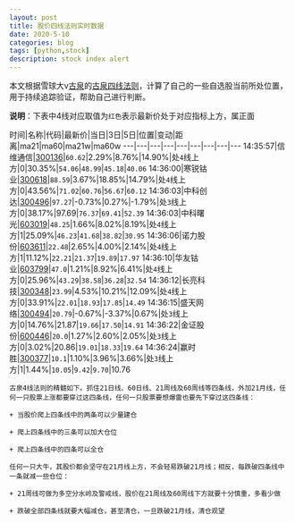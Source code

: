 ```yaml
---
layout: post
title: 股价四线法则实时数据
date: 2020-5-10
categories: blog
tags: [python,stock]
description: stock index alert
---
```



本文根据雪球大v[古泉](https://xueqiu.com/u/7148646888)的[古泉四线法则](https://xueqiu.com/7148646888/130498192)，计算了自己的一些自选股当前所处位置，用于持续追踪验证，帮助自己进行判断。

**说明**：下表中4线对应取值为`红色`表示最新价处于对应指标上方，属正面

时间|名称|代码|最新价|当日|3日|5日|位置|变动|距离|ma21|ma60|ma21w|ma60w
---|---|---|---|---|---|---|---|---
14:35:57|信维通信|[300136](https://xueqiu.com/S/SZ300136)|`60.62`|2.29%|8.76%|14.90%|处`4`线上方|0|30.35%|`54.06`|`48.99`|`45.18`|`40.06`
14:36:00|寒锐钴业|[300618](https://xueqiu.com/S/SZ300618)|`88.59`|3.67%|18.85%|14.79%|处`4`线上方|0|43.56%|`71.02`|`60.76`|`56.67`|`60.12`
14:36:03|中科创达|[300496](https://xueqiu.com/S/SZ300496)|`97.27`|-0.73%|0.27%|-1.79%|处`3`线上方|0|38.17%|97.69|`76.37`|`69.41`|`52.39`
14:36:03|中科曙光|[603019](https://xueqiu.com/S/SH603019)|`48.25`|1.66%|8.02%|8.19%|处`4`线上方|1|25.09%|`46.23`|`41.68`|`38.82`|`30.95`
14:36:06|诺力股份|[603611](https://xueqiu.com/S/SH603611)|`22.48`|2.65%|4.00%|2.14%|处`4`线上方|1|11.12%|`22.21`|`21.37`|`19.89`|`17.97`
14:36:10|华友钴业|[603799](https://xueqiu.com/S/SH603799)|`47.0`|1.21%|8.92%|6.41%|处`4`线上方|0|25.96%|`43.29`|`38.58`|`36.28`|`32.54`
14:36:12|长亮科技|[300348](https://xueqiu.com/S/SZ300348)|`23.99`|4.53%|10.21%|12.09%|处`4`线上方|0|33.91%|`22.01`|`18.93`|`17.85`|`14.49`
14:36:15|盛天网络|[300494](https://xueqiu.com/S/SZ300494)|`20.79`|-0.67%|-3.37%|0.67%|处`3`线上方|0|14.76%|21.87|`19.66`|`17.50`|`14.91`
14:36:22|金证股份|[600446](https://xueqiu.com/S/SH600446)|`20.0`|1.27%|2.60%|2.05%|处`3`线上方|0|3.02%|20.86|`19.01`|`18.33`|`19.64`
14:36:24|赢时胜|[300377](https://xueqiu.com/S/SZ300377)|`10.1`|1.10%|3.96%|3.66%|处`3`线上方|1|1.44%|`10.05`|`9.42`|`9.70`|10.76

```
古泉4线法则的精髓如下。抓住21日线、60日线、21周线及60周线等四条线，外加21月线，任何一只股票上涨都要穿过这四条线，任何一只股票要想爆雷也要先下穿过这四条线：

+ 当股价爬上四条线中的两条可以少量建仓

+ 爬上四条线中的三条可以加大仓位

+ 爬上四条线中的四条可以全仓

任何一只大牛，其股价都会坚守在21月线上方，不会轻易跌破21月线；相反，每跌破四条线中一条就减一些仓位：

+ 21周线可做为多空分水岭及警戒线，股价在21周线及60周线下方就要十分慎重，多看少做

+ 跌破全部四条线就要大幅减仓，甚至清仓，一旦跌破21月线，清仓观望
```